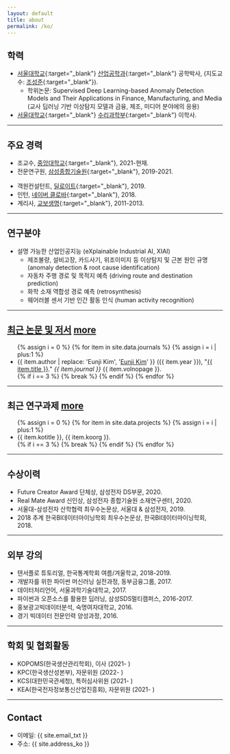 ```yaml
---
layout: default
title: about
permalink: /ko/
---
```


## <strong>학력</strong>

- [서울대학교](http://www.snu.ac.kr){:target="_blank"} [산업공학과](http://ie.snu.ac.kr/){:target="_blank"} 공학박사, (지도교수: [조성준](http://dm.snu.ac.kr/){:target="_blank"}).
    - 학위논문: Supervised Deep Learning-based Anomaly Detection Models and Their Applications in Finance, Manufacturing, and Media (교사 딥러닝 기반 이상탐지 모델과 금융, 제조, 미디어 분야에의 응용)
- [서울대학교](http://www.snu.ac.kr){:target="_blank"} [수리과학부](http://www.math.snu.ac.kr/){:target="_blank"} 이학사.

---

## <strong>주요 경력</strong>

- 조교수, [중앙대학교](http://www.cau.ac.kr){:target="_blank"}, 2021-현재.
- 전문연구원, [삼성종합기술원](https://www.sait.samsung.co.kr/saithome/main/main.do){:target="_blank"}, 2019-2021.
<!-- - Intern, [Samsung Fire & Marine Insurance](http://www.samsungfire.com), Jul 2019. -->
- 객원컨설턴트, [딜로이트](https://www2.deloitte.com/kr/ko/services/consulting-deloitte.html){:target="_blank"}, 2019.
- 인턴, [네이버 클로바](https://clova.ai/){:target="_blank"}, 2018.
- 계리사, [교보생명](https://www.kyobo.co.kr/){:target="_blank"}, 2011-2013.

---

## <strong>연구분야</strong>
- <span class="mark">설명 가능한 산업인공지능 (eXplainable Industrial AI, XIAI)</span>
    - 제조불량, 설비고장, 카드사기, 위조이미지 등 이상탐지 및 근본 원인 규명 (anomaly detection & root cause identification)
    - 자동차 주행 경로 및 목적지 예측 (driving route and destination prediction)
    - 화학 소재 역합성 경로 예측 (retrosynthesis)
    - 웨어러블 센서 기반 인간 활동 인식 (human activity recognition)

---

## <strong><a href="#pub" class="nocolor">최근 논문 및 저서</a></strong> <a id="pub" href="{{ site.url }}/publication/ko/" class="styled-link">more</a>

<ul class="">
{% assign i = 0 %}
{% for item in site.data.journals %}
  {% assign i = i | plus:1 %}
  <li>
  <div>
      {{ item.author | replace: 'Eunji Kim', '<u>Eunji Kim</u>' }} ({{ item.year }}), "<a href="{{ item.url }}" target="_blank">{{ item.title }}</a>." <i>{{ item.journal }}</i> {{ item.volnopage }}.
  </div>
  </li>
  {% if i == 3 %}
    {% break %}
  {% endif %}
{% endfor %}
</ul>

---

## <strong>최근 연구과제</strong> <a id="pjt" href="{{ site.url }}/project/ko" class="styled-link">more</a>

<ul class="">
{% assign i = 0 %}
{% for item in site.data.projects %}
  {% assign i = i | plus:1 %}
  <li>
  <div>
      {{ item.kotitle }}, {{ item.koorg }}.
  </div>
  </li>
  {% if i == 3 %}
    {% break %}
  {% endif %}
{% endfor %}
</ul>

<!-- 
---
## <strong>담당 교과목</strong>

- Business Analytics (비즈니스 애널리틱스)
- Management Science (경영과학)
- Operations Management (운영관리) -->

---

## <strong>수상이력</strong>

- Future Creator Award 단체상, 삼성전자 DS부문, 2020.
- Real Mate Award 신인상, 삼성전자 종합기술원 소재연구센터, 2020.
- 서울대-삼성전자 산학협력 최우수논문상, 서울대 & 삼성전자, 2019.
- 2018 추계 한국BI데이터마이닝학회 최우수논문상, 한국BI데이터마이닝학회, 2018.


---

## <strong>외부 강의</strong>

- 텐서플로 튜토리얼, 한국통계학회 여름/겨울학교, 2018-2019.
- 개발자를 위한 파이썬 머신러닝 실전과정, 동부금융그룹, 2017.
- 데이터처리언어, 서울과학기술대학교, 2017.
- 파이썬과 오픈소스를 활용한 딥러닝, 삼성SDS멀티캠퍼스, 2016-2017.
- 홍보광고빅데이터분석, 숙명여자대학교, 2016.
- 경기 빅데이터 전문인력 양성과정, 2016.

---

## <strong>학회 및 협회활동</strong>

- KOPOMS(한국생산관리학회), 이사 (2021- )
- KPC(한국생산성본부), 자문위원 (2022- )
- KCS(대한민국관세청), 특허심사위원 (2021- )
- KEA(한국전자정보통신산업진흥회), 자문위원 (2021- )

---

## Contact

- 이메일: {{ site.email_txt }}
- 주소: {{ site.address_ko }}

<!-- <iframe src="https://www.google.com/maps/embed?pb=!1m18!1m12!1m3!1d3165.181103495683!2d126.95383621492536!3d37.50364653548569!2m3!1f0!2f0!3f0!3m2!1i1024!2i768!4f13.1!3m3!1m2!1s0x357ca19bfd1c0bb1%3A0xee902db348af57fd!2z7KSR7JWZ64yA7ZWZ6rWQIDMxMOq0gCgxMDDso7zrhYTquLDrhZDqtIAp!5e0!3m2!1sen!2skr!4v1611764371581!5m2!1sen!2skr" width="100%" height="400" frameborder="0" style="border:0;" allowfullscreen="" aria-hidden="false" tabindex="0"></iframe> -->
